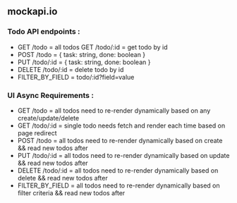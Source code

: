 ## mockapi.io

### Todo API endpoints :

- GET /todo = all todos GET /todo/:id = get todo by id
- POST /todo = { task: string, done: boolean }
- PUT /todo/:id = { task: string, done: boolean }
- DELETE /todo/:id = delete todo by id
- FILTER_BY_FIELD = todo/:id?field=value

### UI Async Requirements :

- GET /todo = all todos need to re-render dynamically based on any create/update/delete
- GET /todo/:id = single todo needs fetch and render each time based on page redirect
- POST /todo = all todos need to re-render dynamically based on create && read new todos after
- PUT /todo/:id = all todos need to re-render dynamically based on update && read new todos after
- DELETE /todo/:id = all todos need to re-render dynamically based on delete && read new todos after
- FILTER_BY_FIELD = all todos need to re-render dynamically based on filter criteria && read new todos after
